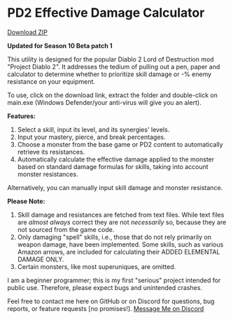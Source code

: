 # PD2 Effective Damage Calculator

[Download ZIP](https://github.com/Doudline/pd2-damage-calculator/raw/main/releases/pd2_effective_dmg.zip)

**Updated for Season 10 Beta patch 1**

This utility is designed for the popular Diablo 2 Lord of Destruction mod "Project Diablo 2". It addresses the tedium of pulling out a pen, paper and calculator to determine whether to prioritize skill damage or -% enemy resistance on your equipment.

To use, click on the download link, extract the folder and double-click on main.exe (Windows Defender/your anti-virus will give you an alert).

**Features:**
1. Select a skill, input its level, and its synergies' levels.
2. Input your mastery, pierce, and break percentages.
3. Choose a monster from the base game or PD2 content to automatically retrieve its resistances.
4. Automatically calculate the effective damage applied to the monster based on standard damage formulas for skills, taking into account monster resistances.

Alternatively, you can manually input skill damage and monster resistance.

**Please Note:**
1. Skill damage and resistances are fetched from text files. While text files are *almost always* correct they are not *necessarily* so, because they are not sourced from the game code.
2. Only damaging "spell" skills, i.e., those that do not rely primarily on weapon damage, have been implemented. Some skills, such as various Amazon arrows, are included for calculating their ADDED ELEMENTAL DAMAGE ONLY.
3. Certain monsters, like most superuniques, are omitted.

I am a beginner programmer; this is my first "serious" project intended for public use. Therefore, please expect bugs and unintended crashes.

Feel free to contact me here on GitHub or on Discord for questions, bug reports, or feature requests [no promises!].
[Message Me on Discord](https://discordapp.com/users/Doudline%234864)
